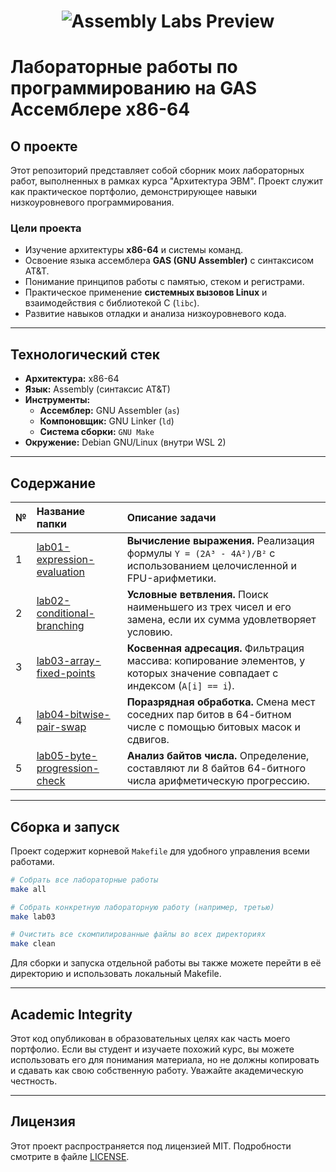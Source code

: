 <h1 align="center">
  <img src="https://cdn.imgpile.com/f/zsSyh4E_xl.jpg" align="top" alt="Assembly Labs Preview">
</h1>

# Лабораторные работы по программированию на GAS Ассемблере x86-64

## О проекте

Этот репозиторий представляет собой сборник моих лабораторных работ, выполненных в рамках курса "Архитектура ЭВМ". Проект служит как практическое портфолио, демонстрирующее навыки низкоуровневого программирования.

### Цели проекта

*   Изучение архитектуры **x86-64** и системы команд.
*   Освоение языка ассемблера **GAS (GNU Assembler)** с синтаксисом AT&T.
*   Понимание принципов работы с памятью, стеком и регистрами.
*   Практическое применение **системных вызовов Linux** и взаимодействия с библиотекой C (`libc`).
*   Развитие навыков отладки и анализа низкоуровневого кода.

---

## Технологический стек

*   **Архитектура:** x86-64
*   **Язык:** Assembly (синтаксис AT&T)
*   **Инструменты:**
    *   **Ассемблер:** GNU Assembler (`as`)
    *   **Компоновщик:** GNU Linker (`ld`)
    *   **Система сборки:** `GNU Make`
*   **Окружение:** Debian GNU/Linux (внутри WSL 2)

---

## Содержание

| №   | Название папки                                        | Описание задачи                                                                                           |
| :-- | :---------------------------------------------------- | :-------------------------------------------------------------------------------------------------------- |
| 1   | [lab01-expression-evaluation](./lab01-expression-evaluation/)       | **Вычисление выражения.** Реализация формулы `Y = (2A³ - 4A²)/B²` с использованием целочисленной и FPU-арифметики. |
| 2   | [lab02-conditional-branching](./lab02-conditional-branching/)     | **Условные ветвления.** Поиск наименьшего из трех чисел и его замена, если их сумма удовлетворяет условию. |
| 3   | [lab03-array-fixed-points](./lab03-array-fixed-points/)          | **Косвенная адресация.** Фильтрация массива: копирование элементов, у которых значение совпадает с индексом (`A[i] == i`). |
| 4   | [lab04-bitwise-pair-swap](./lab04-bitwise-pair-swap/)           | **Поразрядная обработка.** Смена мест соседних пар битов в 64-битном числе с помощью битовых масок и сдвигов. |
| 5   | [lab05-byte-progression-check](./lab05-byte-progression-check/) | **Анализ байтов числа.** Определение, составляют ли 8 байтов 64-битного числа арифметическую прогрессию. |

---

## Сборка и запуск

Проект содержит корневой `Makefile` для удобного управления всеми работами.

```bash
# Собрать все лабораторные работы
make all

# Собрать конкретную лабораторную работу (например, третью)
make lab03

# Очистить все скомпилированные файлы во всех директориях
make clean
```
Для сборки и запуска отдельной работы вы также можете перейти в её директорию и использовать локальный Makefile.

---

## Academic Integrity

Этот код опубликован в образовательных целях как часть моего портфолио. Если вы студент и изучаете похожий курс, вы можете использовать его для понимания материала, но не должны копировать и сдавать как свою собственную работу. Уважайте академическую честность.

---

## Лицензия

Этот проект распространяется под лицензией MIT. Подробности смотрите в файле [LICENSE](LICENSE).
